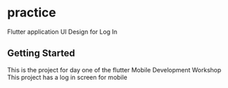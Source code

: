 # practice

Flutter application UI Design for Log In

## Getting Started

This is the project for day one of the flutter Mobile Development Workshop
This project has a log in screen for mobile


